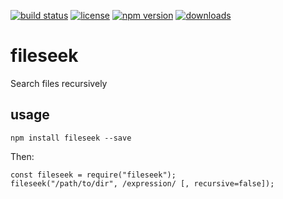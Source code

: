 [![build status](https://travis-ci.org/diogoeichert/fileseek.svg)](https://travis-ci.org/diogoeichert/fileseek)
[![license](https://img.shields.io/github/license/diogoeichert/fileseek.svg)](LICENSE)
[![npm version](https://img.shields.io/npm/v/fileseek.svg)](https://www.npmjs.com/package/fileseek)
[![downloads](https://img.shields.io/npm/dt/fileseek.svg)](https://www.npmjs.com/package/fileseek)

# fileseek
Search files recursively

## usage
```
npm install fileseek --save
```
Then:
```
const fileseek = require("fileseek");
fileseek("/path/to/dir", /expression/ [, recursive=false]);
```
